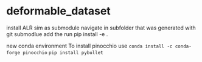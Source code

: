 # deformable_dataset

install ALR sim as submodule
navigate in subfolder that was generated with git submodlue add
the run pip install -e .

new conda environment
To install pinocchio use ```conda install -c conda-forge pinocchio```
```pip install pybullet```
